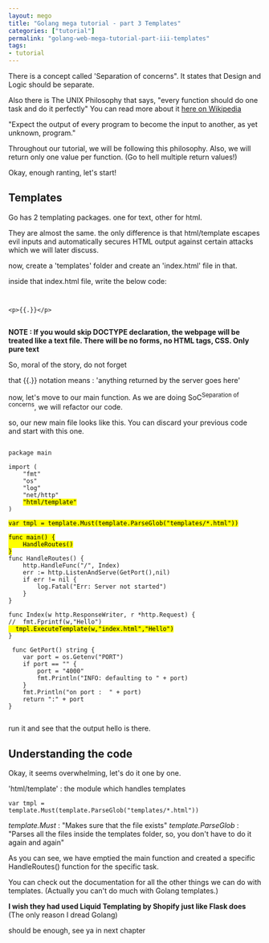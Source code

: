 ```yaml
---
layout: mego
title: "Golang mega tutorial - part 3 Templates"
categories: ["tutorial"]
permalink: "golang-web-mega-tutorial-part-iii-templates"
tags:
- tutorial
---
```


There is a concept called 'Separation of concerns".
It states that Design and Logic should be separate.

Also there is The UNIX Philosophy that says, "every function should do one task and do it perfectly"
You can read more about it [here on Wikipedia](https://en.wikipedia.org/wiki/Unix_philosophy)


"Expect the output of every program to become the input to another, as yet unknown, program."

Throughout our tutorial, we will be following this philosophy. Also, we will return only one value per function. 
(Go to hell multiple return values!)

Okay, enough ranting, let's start!

## Templates

Go has 2 templating packages. one for text, other for html.

They are almost the same. the only difference is that html/template escapes evil inputs and automatically secures HTML output against certain attacks which we will later discuss.

now, create a 'templates' folder and create an 'index.html' file in that.

inside that index.html file, write the below code:

<pre><code>
<!DOCTYPE HTML>
&lt;p&gt;&#123;&#123;.&#125;&#125;&lt;/p&gt;

</code></pre>

<b>NOTE : If you would skip DOCTYPE declaration, the webpage will be treated like a text file. There will be no forms, no HTML tags, CSS. Only pure text</b>

So, moral of the story, do not forget <!DOCTYPE HTML>


that &#123;&#123;.&#125;&#125; notation means : 'anything returned by the server goes here'

now, let's move to our main function.
As we are doing SoC<sup>Separation of concerns</sup>, we will refactor our code.

so, our new main file looks like this. You can discard your previous code and start with this one.

<pre><code>
package main

import (
  	"fmt"
	"os"
	"log"
	"net/http"
	<mark>"html/template"</mark>
)

<mark>var tmpl = template.Must(template.ParseGlob("templates/*.html"))</mark>
<mark>
func main() {
	HandleRoutes()
}</mark>
func HandleRoutes() {
	http.HandleFunc("/", Index)
	err := http.ListenAndServe(GetPort(),nil)
	if err != nil {
		log.Fatal("Err: Server not started")
	}
}

func Index(w http.ResponseWriter, r *http.Request) {
//	fmt.Fprintf(w,"Hello")
<mark>	tmpl.ExecuteTemplate(w,"index.html","Hello")</mark>
}

 func GetPort() string {
 	var port = os.Getenv("PORT")
 	if port == "" {
 		port = "4000"
 		fmt.Println("INFO: defaulting to " + port)
 	}
	fmt.Println("on port :  " + port)
 	return ":" + port
}

</code></pre>

run it and see that the output hello is there.

## Understanding the code

Okay, it seems overwhelming, let's do it one by one.

'html/template' : the module which handles templates

<code>var tmpl = template.Must(template.ParseGlob("templates/*.html"))</code>

<em>template.Must</em> : "Makes sure that the file exists"
<em>template.ParseGlob</em> : "Parses all the files inside the templates folder, so, you don't have to do it again and again"

As you can see, we have emptied the main function and created a specific HandleRoutes() function for the specific task.

You can check out the documentation for all the other things we can do with templates. (Actually you can't do much with Golang templates.)

<b>I wish they had used Liquid Templating by Shopify just like Flask does</b>
(The only reason I dread Golang)


should be enough, see ya in next chapter